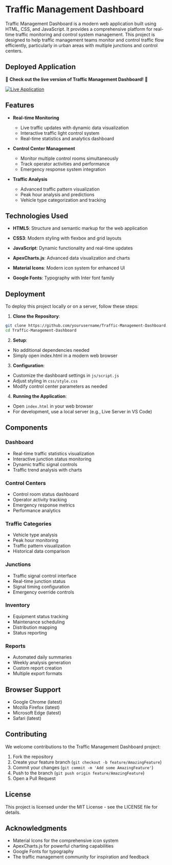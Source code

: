 # Traffic Management Dashboard

Traffic Management Dashboard is a modern web application built using HTML, CSS, and JavaScript. It provides a comprehensive platform for real-time traffic monitoring and control system management. This project is designed to help traffic management teams monitor and control traffic flow efficiently, particularly in urban areas with multiple junctions and control centers.

## Deployed Application

🚀 **Check out the live version of Traffic Management Dashboard!** 🚀

[![Live Application](https://img.shields.io/badge/Live%20Application-Click%20Here-brightgreen)](https://traffic-management-dashboard.vercel.app/)

## Features

- **Real-time Monitoring**
  - Live traffic updates with dynamic data visualization
  - Interactive traffic light control system
  - Real-time statistics and analytics dashboard
  
- **Control Center Management**
  - Monitor multiple control rooms simultaneously
  - Track operator activities and performance
  - Emergency response system integration
  
- **Traffic Analysis**
  - Advanced traffic pattern visualization
  - Peak hour analysis and predictions
  - Vehicle type categorization and tracking

## Technologies Used

- **HTML5**: Structure and semantic markup for the web application
  
- **CSS3**: Modern styling with flexbox and grid layouts
  
- **JavaScript**: Dynamic functionality and real-time updates
  
- **ApexCharts.js**: Advanced data visualization and charts
  
- **Material Icons**: Modern icon system for enhanced UI
  
- **Google Fonts**: Typography with Inter font family

## Deployment

To deploy this project locally or on a server, follow these steps:

1. **Clone the Repository**:
```bash
git clone https://github.com/yourusername/Traffic-Management-Dashboard.git
cd Traffic-Management-Dashboard
```

2. **Setup**:
- No additional dependencies needed
- Simply open index.html in a modern web browser

3. **Configuration**:
- Customize the dashboard settings in `js/script.js`
- Adjust styling in `css/style.css`
- Modify control center parameters as needed

4. **Running the Application**:
- Open `index.html` in your web browser
- For development, use a local server (e.g., Live Server in VS Code)

## Components

### Dashboard
- Real-time traffic statistics visualization
- Interactive junction status monitoring
- Dynamic traffic signal controls
- Traffic trend analysis with charts

### Control Centers
- Control room status dashboard
- Operator activity tracking
- Emergency response metrics
- Performance analytics

### Traffic Categories
- Vehicle type analysis
- Peak hour monitoring
- Traffic pattern visualization
- Historical data comparison

### Junctions
- Traffic signal control interface
- Real-time junction status
- Signal timing configuration
- Emergency override controls

### Inventory
- Equipment status tracking
- Maintenance scheduling
- Distribution mapping
- Status reporting

### Reports
- Automated daily summaries
- Weekly analysis generation
- Custom report creation
- Multiple export formats

## Browser Support

- Google Chrome (latest)
- Mozilla Firefox (latest)
- Microsoft Edge (latest)
- Safari (latest)

## Contributing

We welcome contributions to the Traffic Management Dashboard project:

1. Fork the repository
2. Create your feature branch (`git checkout -b feature/AmazingFeature`)
3. Commit your changes (`git commit -m 'Add some AmazingFeature'`)
4. Push to the branch (`git push origin feature/AmazingFeature`)
5. Open a Pull Request

## License

This project is licensed under the MIT License - see the LICENSE file for details.

## Acknowledgments

- Material Icons for the comprehensive icon system
- ApexCharts.js for powerful charting capabilities
- Google Fonts for typography
- The traffic management community for inspiration and feedback 